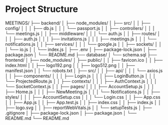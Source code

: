 # Project Structure

MEETINGS/
├── backend/
│ ├── node_modules/
│ ├── src/
│ │ ├── config/
│ │ │ ├── db.js
│ │ │ └── passport.js
│ │ ├── controllers/
│ │ │ └── meetings.js
│ │ ├── middleware/
│ │ │ └── auth.js
│ │ ├── routes/
│ │ │ ├── auth.js
│ │ │ ├── invitations.js
│ │ │ ├── meetings.js
│ │ │ └── notifications.js
│ │ ├── services/
│ │ │ └── google.js
│ │ ├── sockets/
│ │ │ └── io.js
│ │ └── index.js
│ ├── .env
│ ├── package-lock.json
│ ├── package.json
│ └── README.md
├── database/
│ └── schema.sql
├── frontend/
│ ├── node_modules/
│ ├── public/
│ │ ├── favicon.ico
│ │ ├── index.html
│ │ ├── logo192.png
│ │ ├── logo512.png
│ │ ├── manifest.json
│ │ └── robots.txt
│ ├── src/
│ │ ├── api/
│ │ │ └── axios.js
│ │ ├── components/
│ │ │ ├── Login.js
│ │ │ ├── LoginButton.js
│ │ │ └── ProjectedRoute.js
│ │ ├── contexts/
│ │ │ ├── AuthContext.js
│ │ │ └── SocketContext.js
│ │ ├── pages/
│ │ │ ├── AccountSetup.js
│ │ │ ├── Home.js
│ │ │ ├── NewMeeting.js
│ │ │ └── Notifications.js
│ │ ├── styles/
│ │ │ ├── AccountSetup.css
│ │ │ └── Login.css
│ │ ├── App.css
│ │ ├── App.js
│ │ ├── App.test.js
│ │ ├── index.css
│ │ ├── index.js
│ │ ├── logo.svg
│ │ ├── reportWebVitals.js
│ │ └── setupTests.js
│ ├── .gitignore
│ ├── package-lock.json
│ ├── package.json
│ └── README.md
└── README.md

